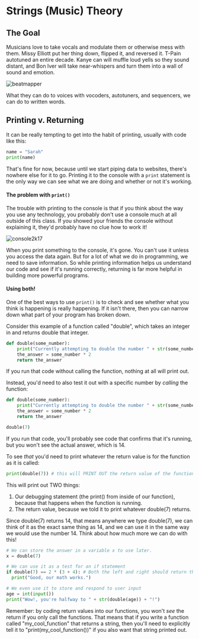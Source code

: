 # Strings (Music) Theory

## The Goal

Musicians love to take vocals and modulate them or otherwise mess with them. Missy Elliott put her thing down, flipped it, and reversed it. T-Pain autotuned an entire decade. Kanye can will muffle loud yells so they sound distant, and Bon Iver will take near-whispers and turn them into a wall of sound and emotion.

![beatmapper](https://media.giphy.com/media/10ZQLUWJ4HwvS/giphy.gif)

What they can do to voices with vocoders, autotuners, and sequencers, we can do to written words.

## Printing v. Returning

It can be really tempting to get into the habit of printing, usually with code like this:

```python
name = "Sarah"
print(name)
```

That's fine for now, because until we start piping data to websites, there's nowhere else for it to go. Printing it to the console with a `print` statement is the only way we can see what we are doing and whether or not it's working.

#### The problem with `print()`

The trouble with printing to the console is that if you think about the way you use any technology, you probably don't use a console much at all outside of this class. If you showed your friends the console without explaining it, they'd probably have no clue how to work it!

![console2k17](https://media.giphy.com/media/yR4xZagT71AAM/giphy.gif)

When you print something to the console, it's gone. You can't use it unless you access the data again. But for a lot of what we do in programming, we need to save information. So while printing information helps us understand our code and see if it's running correctly, returning is far more helpful in building more powerful programs.

#### Using both!

One of the best ways to use `print()` is to check and see whether what you think is happening is really happening. If it isn't there, then you can narrow down what part of your program has broken down.

Consider this example of a function called "double", which takes an integer in and returns double that integer.

```python
def double(some_number):
    print("Currently attempting to double the number " + str(some_number))
    the_answer = some_number * 2
    return the_answer
```

If you run that code without calling the function, nothing at all will print out.

Instead, you'd need to also test it out with a specific number by *calling* the function:

```python
def double(some_number):
    print("Currently attempting to double the number " + str(some_number))
    the_answer = some_number * 2
    return the_answer

double(7)
```

If you run that code, you'll probably see code that confirms that it's running, but you won't see the actual answer, which is 14.

To see *that* you'd need to print whatever the return value is for the function as it is called:

```python
print(double(7)) # this will PRINT OUT the return value of the function we just wrote.
```

This will print out TWO things:
1. Our debugging statement (the print() from inside of our function), because that happens when the function is running.
2. The return value, because we told it to print whatever double(7) returns.

Since double(7) returns 14, that means anywhere we type double(7), we can think of it as the exact same thing as 14, and we can use it in the same way we would use the number 14. Think about how much more we can do with this!

```python
# We can store the answer in a variable x to use later.
x = double(7)

# We can use it as a test for an if statement
if double(7) == 2 * (3 + 4): # Both the left and right should return the number 14
  print("Good, our math works.")

# We even use it to store and respond to user input
age = int(input())
print("Wow!, you're halfway to " + str(double(age)) + "!")
```

Remember: by coding return values into our functions, you won't *see* the return if you only call the functions. That means that if you write a function called "my_cool_function" that returns a string, then you'll need to explicitly tell it to "print(my_cool_function())" if you also want that string printed out.
